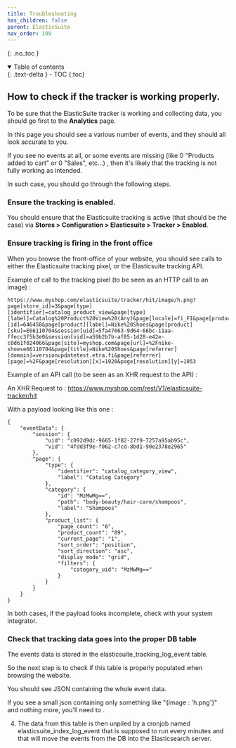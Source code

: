 ```yaml
---
title: Troubleshooting
has_children: false
parent: ElasticSuite
nav_order: 199
---
```

{: .no_toc }

<details open markdown="block">
  <summary>
    Table of contents
  </summary>
  {: .text-delta }
- TOC
{:toc}
</details>

## How to check if the tracker is working properly.

To be sure that the ElasticSuite tracker is working and collecting data, you should go first to the **Analytics** page.

In this page you should see a various number of events, and they should all look accurate to you.

If you see no events at all, or some events are missing (like 0 "Products added to cart" or 0 "Sales", etc...) , then it's likely that the tracking is not fully working as intended.

In such case, you should go through the following steps.

### Ensure the tracking is enabled.

You should ensure that the Elasticsuite tracking is active (that should be the case) via **Stores > Configuration > Elasticsuite > Tracker > Enabled**.

### Ensure tracking is firing in the front office

When you browse the front-office of your website, you should see calls to either the Elasticsuite tracking pixel, or the Elasticsuite tracking API.

Example of call to the tracking pixel (to be seen as an HTTP call to an image) :

```
https://www.myshop.com/elasticsuite/tracker/hit/image/h.png?page[store_id]=3&page[type][identifier]=catalog_product_view&page[type][label]=Catalog%20Product%20View%20(Any)&page[locale]=fi_FI&page[product][id]=646458&page[product][label]=Nike%20Shoes&page[product][sku]=E66110704&session[uid]=5fa47663-9d64-66bc-11aa-ffecc3f5b3e0&session[vid]=a59b2b7b-af85-1d28-e42e-c0d61f024066&page[site]=myshop.com&page[url]=%2Fnike-shoese66110704&page[title]=Nike%20Shoes&page[referrer][domain]=versionupdatetest.etra.fi&page[referrer][page]=%2F&page[resolution][x]=1920&page[resolution][y]=1053
```

Example of an API call (to be seen as an XHR request to the API) : 

An XHR Request to : https://www.myshop.com/rest/V1/elasticsuite-tracker/hit

With a payload looking like this one : 

```
{
    "eventData": {
        "session": {
            "uid": "c092d9dc-9665-1f82-27f9-7257a95ab95c",
            "vid": "4fdd3f9e-f062-c7cd-8bd1-90e2378e2965"
        },
        "page": {
            "type": {
                "identifier": "catalog_category_view",
                "label": "Catalog Category"
            },
            "category": {
                "id": "MzMwMg==",
                "path": "body-beauty/hair-care/shampoos",
                "label": "Shampoos"
            },
            "product_list": {
                "page_count": "6",
                "product_count": "89",
                "current_page": "1",
                "sort_order": "position",
                "sort_direction": "asc",
                "display_mode": "grid",
                "filters": {
                    "category_uid": "MzMwMg=="
                }
            }
        }
    }
}
```

In both cases, if the payload looks incomplete, check with your system integrator.

### Check that tracking data goes into the proper DB table

The events data is stored in the elasticsuite_tracking_log_event table.

So the next step is to check if this table is properly populated when browsing the website. 

You should see JSON containing the whole event data.

If you see a small json containing only something like "{image : 'h.png'}" and nothing more, you'll need to .

4. The data from this table is then unpiled by a cronjob named elasticsuite_index_log_event that is supposed to run every minutes and that will move the events from the DB into the Elasticsearch server.


